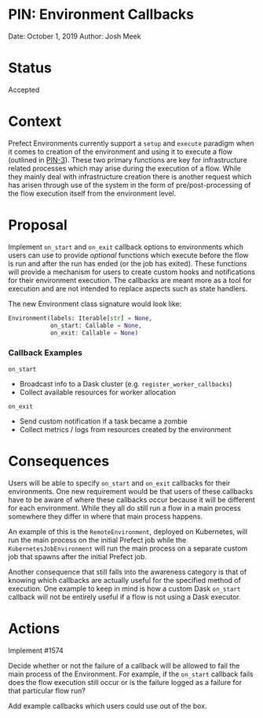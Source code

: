 # PIN: Environment Callbacks

Date: October 1, 2019
Author: Josh Meek

# Status
Accepted

# Context
Prefect Environments currently support a `setup` and `execute` paradigm when it comes to creation of the environment and using it to execute a flow (outlined in  [PIN-3](https://docs.prefect.io/core/PINs/PIN-03-Agent-Environment.html#process-details)). These two primary functions are key for infrastructure related processes which may arise during the execution of a flow. While they mainly deal with infrastructure creation there is another request which has arisen through use of the system in the form of pre/post-processing of the flow execution itself from the environment level.

# Proposal
Implement `on_start` and `on_exit` callback options to environments which users can use to provide _optional_ functions which execute before the flow is run and after the run has ended (or the job has exited). These functions will provide a mechanism for users to create custom hooks and notifications for their environment execution. The callbacks are meant more as a tool for execution and are not intended to replace aspects such as state handlers.

The new Environment class signature would look like:
```python
Environment(labels: Iterable[str] = None,
            on_start: Callable = None,
            on_exit: Callable = None)
```

### Callback Examples
`on_start`
- Broadcast info to a Dask cluster (e.g. `register_worker_callbacks`)
- Collect available resources for worker allocation

`on_exit`
- Send custom notification if a task became a zombie
- Collect metrics / logs from resources created by the environment

# Consequences

Users will be able to specify `on_start` and `on_exit` callbacks for their environments. One new requirement would be that users of these callbacks have to be aware of where these callbacks occur because it will be different for each environment. While they all do still run a flow in a main process somewhere they differ in where that main process happens.

An example of this is the `RemoteEnvironment`, deployed on Kubernetes, will run the main process on the initial Prefect job while the `KubernetesJobEnvironment` will run the main process on a separate custom job that spawns after the initial Prefect job.

Another consequence that still falls into the awareness category is that of knowing which callbacks are actually useful for the specified method of execution. One example to keep in mind is how a custom Dask `on_start` callback will not be entirely useful if a flow is not using a Dask executor.

# Actions
Implement #1574

Decide whether or not the failure of a callback will be allowed to fail the main process of the Environment. For example, if the `on_start` callback fails does the flow execution still occur or is the failure logged as a failure for that particular flow run?

Add example callbacks which users could use out of the box.
